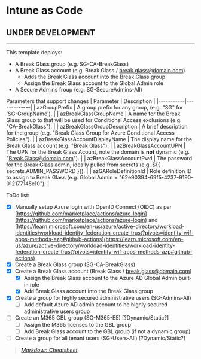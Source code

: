 
# Intune as Code

## UNDER DEVELOPMENT

---

This template deploys:

- A Break Glass group (e.g. SG-CA-BreakGlass)
- A Break Glass account (e.g. Break Glass / break.glass@domain.com)
  - Adds the Break Glass account into the Break Glass group
  - Assign the Break Glass account to the Global Admin role
- A Secure Admins froup (e.g. SG-SecureAdmins-All)

Parameters that support changes
| Parameter | Description |
|-----------|-------------|
| azGroupPrefix | A group prefix for any group, (e.g. "SG" for 'SG-GroupName'). |
| azBreakGlassGroupName | A name for the Break Glass group to that will be used for Conditional Access exclusions (e.g. "CA-BreakGlass"). |
| azBreakGlassGroupDescription | A brief description for the group (e.g. "Break Glass Group for Azure Conditional Access Policies"). |
| azBreakGlassAccountDisplayName | The display name for the Break Glass account (e.g. "Break Glass"). |
| azBreakGlassAccountUPN | The UPN for the Break Glass Acount, note the domain is **not** dynamic (e.g. "Break.Glass@domain.com"). |
| azBreakGlassAccountPwd | The password for the Break Glass admin, ideally pulled from secrets (e.g. ${{ secrets.ADMIN_PASSWORD }}). |
| azGARoleDefinitionId | Role definition ID to assign to Break Glass (e.g. Global Admin = "62e90394-69f5-4237-9190-012177145e10"). |

ToDo list:

- [x] Manually setup Azure login with OpenID Connect (OIDC) as per [https://github.com/marketplace/actions/azure-login](https://github.com/marketplace/actions/azure-login) and [https://learn.microsoft.com/en-us/azure/active-directory/workload-identities/workload-identity-federation-create-trust?pivots=identity-wif-apps-methods-azp#github-actions](https://learn.microsoft.com/en-us/azure/active-directory/workload-identities/workload-identity-federation-create-trust?pivots=identity-wif-apps-methods-azp#github-actions)
- [x] Create a Break Glass group (SG-CA-BreakGlass)
- [x] Create a Break Glass account (Break Glass / break.glass@domain.com)
  - [x] Assign the Break Glass account to the Azure AD Global Admin built-in role
  - [x] Add Break Glass account into the Break Glass group
- [x] Create a group for highly secured administrative users (SG-Admins-All)
  - [ ] Add default Azure AD admin account to he highly secured administrative users group
- [ ] Create an M365 GBL group (SG-M365-E5) [?Dynamic/Static?]
  - [ ] Assign the M365 licenses to the GBL group
  - [ ] Add Break Glass account to the GBL group (if not a dynamic group)
- [ ] Create a group for all tenant users (SG-Users-All) [?Dynamic/Static?]

>*[Markdown Cheatsheet](https://www.markdown-cheatsheet.com/)*
